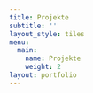 ```yaml
---
title: Projekte
subtitle: ''
layout_style: tiles
menu:
  main:
    name: Projekte
    weight: 2
layout: portfolio
---
```

